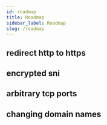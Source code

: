 ```yaml
---
id: roadmap
title: Roadmap
sidebar_label: Roadmap
slug: /roadmap
---
```


## redirect http to https
## encrypted sni
## arbitrary tcp ports
## changing domain names
